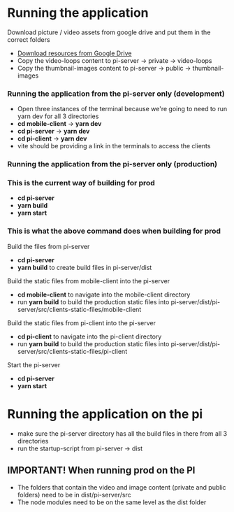 # Running the application

Download picture / video assets from google drive and put them in the correct folders

- [Download resources from Google Drive](https://drive.google.com/drive/u/0/folders/1CBWWcQ9FJMytGCvTcu2CaVMeXUfO2DF6)
- Copy the video-loops content to pi-server -> private -> video-loops
- Copy the thumbnail-images content to pi-server -> public -> thumbnail-images

### Running the application from the pi-server only (development)

- Open three instances of the terminal because we're going to need to run yarn dev for all 3 directories
- **cd mobile-client** -> **yarn dev**
- **cd pi-server** -> **yarn dev**
- **cd pi-client** -> **yarn dev**
- vite should be providing a link in the terminals to access the clients

### Running the application from the pi-server only (production)

### This is the current way of building for prod

- **cd pi-server**
- **yarn build**
- **yarn start**

### This is what the above command does when building for prod

Build the files from pi-server

- **cd pi-server**
- **yarn build** to create build files in pi-server/dist

Build the static files from mobile-client into the pi-server

- **cd mobile-client** to navigate into the mobile-client directory
- run **yarn build** to build the production static files into pi-server/dist/pi-server/src/clients-static-files/mobile-client

Build the static files from pi-client into the pi-server

- **cd pi-client** to navigate into the pi-client directory
- run **yarn build** to build the production static files into pi-server/dist/pi-server/src/clients-static-files/pi-client

Start the pi-server

- **cd pi-server**
- **yarn start**

# Running the application on the pi

- make sure the pi-server directory has all the build files in there from all 3 directories
- run the startup-script from pi-server -> dist

## IMPORTANT! When running prod on the PI

- The folders that contain the video and image content (private and public folders) need to be in dist/pi-server/src
- The node modules need to be on the same level as the dist folder
